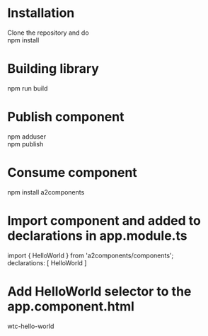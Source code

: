 # Installation
Clone the repository and do </br>
npm install </br>

# Building library
npm run build </br>

# Publish component
npm adduser </br>
npm publish </br>

# Consume component
npm install a2components </br>

# Import component and added to declarations in app.module.ts
import { HelloWorld } from 'a2components/components'; </br>
declarations: [
    HelloWorld
  ] </br>

# Add HelloWorld selector to the app.component.html
wtc-hello-world